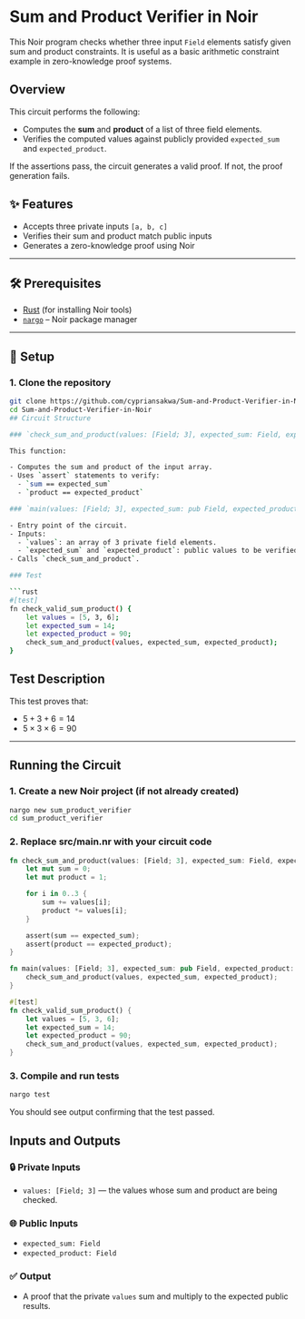 # Sum and Product Verifier in Noir

This Noir program checks whether three input `Field` elements satisfy given sum and product constraints. It is useful as a basic arithmetic constraint example in zero-knowledge proof systems.

## Overview

This circuit performs the following:

- Computes the **sum** and **product** of a list of three field elements.
- Verifies the computed values against publicly provided `expected_sum` and `expected_product`.

If the assertions pass, the circuit generates a valid proof. If not, the proof generation fails.
## ✨ Features

- Accepts three private inputs `[a, b, c]`
- Verifies their sum and product match public inputs
- Generates a zero-knowledge proof using Noir

---

## 🛠️ Prerequisites

- [Rust](https://www.rust-lang.org/tools/install) (for installing Noir tools)
- [`nargo`](https://noir-lang.org/docs/getting-started/installation) – Noir package manager

---

## 🚀 Setup

### 1. Clone the repository

```bash
git clone https://github.com/cypriansakwa/Sum-and-Product-Verifier-in-Noir.git
cd Sum-and-Product-Verifier-in-Noir
## Circuit Structure

### `check_sum_and_product(values: [Field; 3], expected_sum: Field, expected_product: Field)`

This function:

- Computes the sum and product of the input array.
- Uses `assert` statements to verify:
  - `sum == expected_sum`
  - `product == expected_product`

### `main(values: [Field; 3], expected_sum: pub Field, expected_product: pub Field)`

- Entry point of the circuit.
- Inputs:
  - `values`: an array of 3 private field elements.
  - `expected_sum` and `expected_product`: public values to be verified against.
- Calls `check_sum_and_product`.

### Test

```rust
#[test]
fn check_valid_sum_product() {
    let values = [5, 3, 6];
    let expected_sum = 14;
    let expected_product = 90;
    check_sum_and_product(values, expected_sum, expected_product);
}
```
## Test Description

This test proves that:

- $5 + 3 + 6 = 14$
- $5 \times 3 \times 6 = 90$
---

## Running the Circuit

### 1. Create a new Noir project (if not already created)

```bash
nargo new sum_product_verifier
cd sum_product_verifier
```
### 2. Replace src/main.nr with your circuit code
```rust
fn check_sum_and_product(values: [Field; 3], expected_sum: Field, expected_product: Field) {
    let mut sum = 0;
    let mut product = 1;

    for i in 0..3 {
        sum += values[i];
        product *= values[i];
    }

    assert(sum == expected_sum);
    assert(product == expected_product);
}

fn main(values: [Field; 3], expected_sum: pub Field, expected_product: pub Field) {
    check_sum_and_product(values, expected_sum, expected_product);
}

#[test]
fn check_valid_sum_product() {
    let values = [5, 3, 6];
    let expected_sum = 14;
    let expected_product = 90;
    check_sum_and_product(values, expected_sum, expected_product);
}
```
### 3. Compile and run tests
```bash
nargo test
```
You should see output confirming that the test passed.
## Inputs and Outputs

### 🔒 Private Inputs

- `values: [Field; 3]` — the values whose sum and product are being checked.

### 🌐 Public Inputs

- `expected_sum: Field`
- `expected_product: Field`

### ✅ Output

- A proof that the private `values` sum and multiply to the expected public results.

